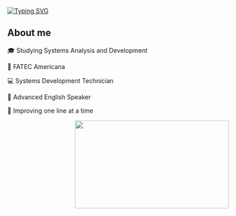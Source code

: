 <a href="https://git.io/typing-svg"><img src="https://readme-typing-svg.demolab.com?font=Exo+2&weight=600&size=30&pause=1000&color=F753B7F0&width=500&lines=Hello+World%2C+I'm+Maria+Vict%C3%B3ria!" alt="Typing SVG" /></a>

## About me

🎓 Studying Systems Analysis and Development

📍 FATEC Americana

💻 Systems Development Technician

🗽 Advanced English Speaker

👾 Improving one line at a time

<img src="https://github.com/user-attachments/assets/49b1678f-1cf5-47d1-858c-872d49f2ec7f" align="right" data-canonical-src="https://github.com/user-attachments/assets/49b1678f-1cf5-47d1-858c-872d49f2ec7f" style="width: 350px; height:200px; display: inline-block;" data-target="animated-image.originalImage">
